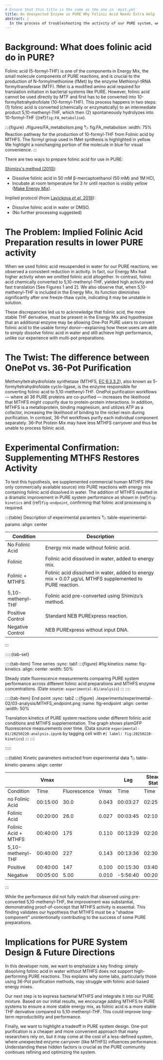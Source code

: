 ```yaml
---
# Ensure that this title is the same as the one in `myst.yml`
title: An Unexpected Enzyme in PURE Why Folinic Acid Needs Extra Help
abstract: |
  In the process of troubleshooting the activity of our PURE system, we stumbled upon a surprising discovery: folinic acid — a key ingredient in Energy Mix involved in translation initiation — doesn’t work as expected unless isomerized, either chemically by the experimenter or by an enzyme (methenyltetrahydrofolate synthetase, MTHFS) in the PURE reaction. This enzyme isn’t formally one of the 36 proteins in Protein Mix. We hypothesize it co-purifies with the other proteins during OnePot protein purification and not in commercial preparations. If MTHFS is absent and folinic acid is not prepared correctly, translation efficiency drops dramatically. Here’s the story of how we found this hidden helper and what it means for future PURE systems.
---
```


# Background: What does folinic acid do in PURE? 

Folinic acid (5-formyl-THF) is one of the components in Energy Mix, the small molecule components of PURE reactions, and is crucial to the production of N-formylmethionine (fMet) by the enzyme Methionyl-tRNA formyltransferase (MTF). fMet is a modified amino acid required for translation initiation in bacterial systems like PURE. However, folinic acid cannot be used directly by MTF and first has to be converted into 10-formyltetrahydrofolate (10-formyl-THF). This process happens in two steps: (1) folinic acid is converted (chemically or enzymatically) to an intermediate product 5,10-methenyl-THF, which then (2) spontaneously hydrolyzes into 10-formyl-THF ({ref}`fig:FA_metabolism`).

:::{figure} ./figures/FA_metabolism.png
:label: fig:FA_metabolism
:width: 75%
Reaction pathway for the production of 10-formyl-THF from Folinic acid by MTHFS. The formyl group used in fMet synthesis is highlighted in yellow. We highlight a nonchanging portion of the molecule in blue for visual convenience.
:::

There are two ways to prepare folinic acid for use in PURE:

[Shimizu's method (2010)](https://doi.org/10.1007/978-1-60327-331-2_2):

- Dissolve folinic acid in 50 mM β-mercaptoethanol (50 mM) and 1M HCl,
- Incubate at room temperature for 3 hr until reaction is visibly yellow ([Make Energy Mix](https://www.notion.so/Make-Energy-Mix-c21a30ad7dc140a4aa44bdd9c1bea375?pvs=21)).

Implied protocol (from [Lavickova *et al.* 2019](https://doi.org/10.1021/acssynbio.8b00427
)):

- Dissolve folinic acid in water or DMSO.
- (No further processing suggested)

# The Problem: Implied Folinic Acid Preparation results in lower PURE activity

When we used folinic acid resuspended in water for our PURE reactions, we observed a consistent reduction in activity. In fact, our Energy Mix had higher activity when we omitted folinic acid altogether. In contrast, folinic acid chemically converted to 5,10-methenyl-THF, yielded high activity and fast translation [See Figures 1 and 2]. We also observe that, when 5,10-methenyl-THF is included in the Energy Mix, its function diminishes significantly after one freeze-thaw cycle, indicating it may be unstable in solution. 

These discrepancies led us to acknowledge that folinic acid, the more stable THF derivative, must be present in the Energy Mix and hypothesize that an additional enzyme may be allowing One-Pot PURE users to convert folinic acid to the usable formyl donor—explaining how these users are able to simply dissolve folinic acid in water and still achieve high performance, unlike our experience with multi-pot preparations.

# The Twist: The difference between OnePot vs. 36-Pot Purification

Methenyltetrahydrofolate synthetase (MTHFS, [EC 6.3.3.2](https://ecocyc.org/account-required.shtml?redirect=http%3a%2f%2fecocyc.org%2freaction%3forgid%3dECOLI%26id%3d5-FORMYL-THF-CYCLO-LIGASE-RXN)), also known as 5-formyltetrahydrofolate cyclo-ligase, is the enzyme responsible for converting folinic acid to 5,10-methenyl-THF. OnePot purification workflows — where all 36 PURE proteins are co-purified  — increases the likelihood that MTHFS might copurify due to protein-protein interactions. In addition, MTHFS is a metalloprotein, binding magnesium, and utilizes ATP as a cofactor, increasing the likelihood of binding to the nickel resin during purification. In contrast, 36-Pot workflows purify each individual component separately. 36-Pot Protein Mix may have less MTHFS carryover and thus be unable to process folinic acid.

# Experimental Confirmation: Supplementing MTHFS Restores Activity

To test this hypothesis, we supplemented commercial human MTHFS (the only commercially available source) into PURE reactions with energy mix containing folinic acid dissolved in water. The addition of MTHFS resulted in a dramatic improvement in PURE system performance as shown in {ref}`fig-kinetics` and {ref}`fig-endpoint`, confirming that folinic acid processing is required. 

:::{table} Description of experimental paramters
:label: table-experimental-params
:align: center

| Condition | Description |
| --- | --- |
| No Folinic Acid  | Energy mix made without folinic acid. |
| Folinic  | Folinic acid dissolved in water, added to energy mix. |
| Folinic + MTHFS  | Folinic acid dissolved in water, added to energy mix + 0.07 µg/uL MTHFS supplemented to PURE reaction.  |
| 5,10-methenyl-THF | Folinic acid pre-converted using Shimizu’s method. |
| Positive Control | Standard NEB PURExpress reaction. |
| Negative Control | NEB PURExpress without input DNA. |

:::

:::::{tab-set}

::::{tab-item} Time series
:sync: tab1
:::{figure} #fig:kinetics
:name: fig-kinetics
:align: center
:width: 50%

Steady state fluorescence measurements comparing PURE system performance across different folinic acid preparations and MTHFS enzyme concentrations. (Date source: `experimental-01/analysis`)
:::
::::

::::{tab-item} End point
:sync: tab2
:::{figure} ./experiments/experimental-02/03-analysis/MTHFS_endpoint.png
:name: fig-endpoint
:align: center
:width: 50%

Translation kinetics of PURE system reactions under different folinic acid conditions and MTHFS supplementation. The graph shows plamGFP fluorescence measurements over time. (Data source `experimental-01/20250220-analysis.ipynb` by tagging cell with `#| label: fig:20250220-kinetics`)
:::
::::

:::::

:::{table} Kinetic parameters extracted from experimental data
:label: table-kinetic-params
:align: center

|  | Vmax |  |  | Lag | Steady State |  |
| --- | --- | --- | --- | --- | --- | --- |
| Condition | Time | Fluorescence | Vmax | Time | Time | Fluorescence |
| no Folinic Acid | 00:15:00 | 30.0 | 0.043 | 00:03:27 | 02:25:00 | 114 |
| Folinic Acid | 00:20:00 | 26.0 | 0.027 | 00:03:45 | 02:10:00 | 72 |
| Folinic Acid + MTHFS | 00:40:00 | 175 | 0.110 | 00:13:29 | 02:20:00 | 347 |
| 5,10-methenyl-THF | 00:40:00 | 227 | 0.143 | 00:13:36 | 02:30:00 | 633 |
| Positive | 00:40:00 | 147 | 0.100 | 00:15:30 | 03:40:00 | 660 |
| Negative | 00:05:00 | 5.00 | 0.010 | -5:56:40 | 00:20:00 | 5 |

:::

While the performance did not fully match that observed using pre-converted 5,10-methenyl-THF, the improvement was substantial, demonstrating proof-of-concept that MTHFS activity is essential. This finding validates our hypothesis that MTHFS must be a "shadow component" unintentionally contributing to the success of some PURE preparations.

# Implications for PURE System Design & Future Directions 

In this developer note, we want to emphasize a key finding: simply dissolving folinic acid in water without MTHFS does not support high-performing PURE reactions. This explains why some labs, particularly those using 36-Pot purification methods, may struggle with folinic acid-based energy mixes.

Our next step is to express bacterial MTHFS and integrate it into our PURE mixture. Based on our initial results, we encourage adding MTHFS to PURE systems to ensure a more stable energy mix, as folinic acid is a more stable THF derivative compared to 5,10-methenyl-THF. This could improve long-term reproducibility and performance.

Finally, we want to highlight a tradeoff in PURE system design. One-pot purification is a cheaper and more convenient approach that many researchers rely on, but it may come at the cost of a less-defined system, where unexpected enzyme carryover (like MTHFS) influences performance. Understanding these hidden factors is crucial as the PURE community continues refining and optimizing the system.
